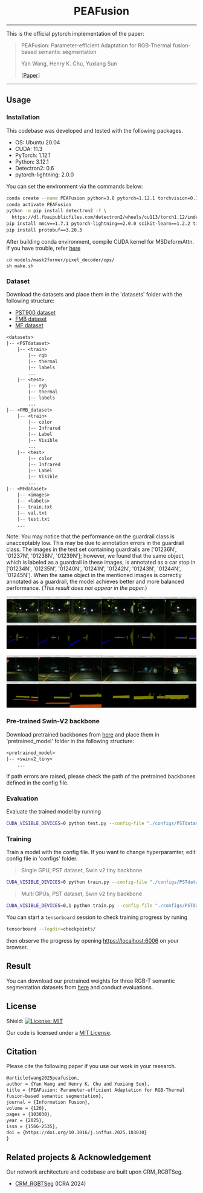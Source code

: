 <div align="center">

# PEAFusion

</div>

***


This is the official pytorch implementation of the paper:
 >PEAFusion: Parameter-efficient Adaptation for RGB-Thermal fusion-based semantic segmentation
 >
 >Yan Wang, Henry K. Chu, Yuxiang Sun
 >
 >[[Paper](https://labsun.org/pub/INFFUS2025_peafusion.pdf)]

***
## Usage

### Installation
This codebase was developed and tested with the following packages. 
- OS: Ubuntu 20.04
- CUDA: 11.3
- PyTorch: 1.12.1
- Python: 3.12.1
- Detectron2: 0.6
- pytorch-lightning: 2.0.0
  
You can set the environment via the commands below:
```bash
conda create --name PEAFusion python=3.8 pytorch=1.12.1 torchvision=0.13.1 cudatoolkit=11.3 -c pytorch -c conda-forge
conda activate PEAFusion
python -m pip install detectron2 -f \
  https://dl.fbaipublicfiles.com/detectron2/wheels/cu113/torch1.12/index.html
pip install mmcv==1.7.1 pytorch-lightning==2.0.0 scikit-learn==1.2.2 timm==0.6.13 imageio==2.27.0 setuptools==59.5.0
pip install protobuf==3.20.3
```
After building conda environment, compile CUDA kernel for MSDeformAttn.
If you have trouble, refer [here](https://github.com/facebookresearch/Mask2Former/blob/main/INSTALL.md)
```
cd models/mask2former/pixel_decoder/ops/
sh make.sh
```
### Dataset
Download the datasets and place them in the 'datasets' folder with the following structure:
- [PST900 dataset](https://github.com/ShreyasSkandanS/pst900_thermal_rgb)
- [FMB dataset](https://github.com/JinyuanLiu-CV/SegMiF)
- [MF dataset](https://www.mi.t.u-tokyo.ac.jp/static/projects/mil_multispectral/)

```shell
<datasets>
|-- <PSTdataset>
    |-- <train>
        |-- rgb
        |-- thermal
        |-- labels
        ...
    |-- <test>
        |-- rgb
        |-- thermal
        |-- labels
        ...
|-- <FMB_dataset>
    |-- <train>
        |-- color
        |-- Infrared
        |-- Label
        |-- Visible
        ...
    |-- <test>
        |-- color
        |-- Infrared
        |-- Label
        |-- Visible
        ...
|-- <MFdataset>
    |-- <images>
    |-- <labels>
    |-- train.txt
    |-- val.txt
    |-- test.txt
    ...
```
Note:
You may notice that the performance on the guardrail class is unacceptably low. This may be due to annotation errors in the guardrail class. The images in the test set containing guardrails are ['01236N', '01237N', '01238N', '01239N']; however, we found that the same object, which is labeled as a guardrail in these images, is annotated as a car stop in ['01234N', '01235N', '01240N', '01241N', '01242N', '01243N', '01244N', '01245N']. When the same object in the mentioned images is correctly annotated as a guardrail, the model achieves better and more balanced performance. (*This result does not appear in the paper.*)

<img src="images/label_visualization.png" width="1000px"/>

### Pre-trained Swin-V2 backbone
Download pretrained backbones from [here](https://drive.google.com/drive/folders/1BkkE-PuN2Ypm27jdNfQtMoz1RFUZyGF1?usp=sharing) and place them in 'pretrained_model' folder in the following structure:
```shell
<pretrained_model>
|-- <swinv2_tiny>
    ...
```
If path errors are raised, please check the path of the pretrained backbones defined in the config file.

### Evaluation
Evaluate the trained model by running
```bash
CUDA_VISIBLE_DEVICES=0 python test.py --config-file "./configs/PSTdataset/swin_v2/swin_v2_tiny.yaml" --num-gpus 1 --name peafusion_tiny_pst_eval --checkpoint "PATH for WEIGHT"
```

### Training
Train a model with the config file. If you want to change hyperparamter, edit config file in 'configs' folder.

> Single GPU, PST dataset, Swin v2 tiny backbone
```bash
CUDA_VISIBLE_DEVICES=0 python train.py --config-file "./configs/PSTdataset/swin_v2/swin_v2_tiny.yaml" --num-gpus 1 --name peafusion_tiny_pst
```

> Multi GPUs, PST dataset, Swin v2 tiny backbone
```bash
CUDA_VISIBLE_DEVICES=0,1 python train.py --config-file "./configs/PSTdataset/swin_v2/swin_v2_tiny.yaml" --num-gpus 2 --name peafusion_tiny_pst_2gpus
```
You can start a `tensorboard` session to check training progress by runing
```bash
tensorboard --logdir=checkpoints/
```
then observe the progress by opening [https://localhost:6006](https://localhost:6006) on your browser. 


## Result
You can download our pretrained weights for three RGB-T semantic segmentation datasets from [here](https://drive.google.com/drive/folders/1MvsdRVTh7_VUJG8Z1Ll6tbinoUDUeJu8?usp=sharing) and conduct evaluations.

## License
Shield: [![License: MIT](https://img.shields.io/badge/License-MIT-yellow.svg)](https://opensource.org/licenses/MIT)

Our code is licensed under a [MIT License](LICENSE).

## Citation

Please cite the following paper if you use our work in your research.

```
@article{wang2025peafusion,
author = {Yan Wang and Henry K. Chu and Yuxiang Sun},
title = {PEAFusion: Parameter-efficient Adaptation for RGB-Thermal fusion-based semantic segmentation},
journal = {Information Fusion},
volume = {120},
pages = {103030},
year = {2025},
issn = {1566-2535},
doi = {https://doi.org/10.1016/j.inffus.2025.103030}
}
```

## Related projects & Acknowledgement
Our network architecture and codebase are built upon CRM_RGBTSeg. 
* [CRM_RGBTSeg](https://github.com/UkcheolShin/CRM_RGBTSeg) (ICRA 2024)
